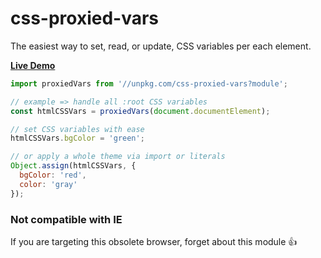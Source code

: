 # css-proxied-vars

The easiest way to set, read, or update, CSS variables per each element.

**[Live Demo](https://codepen.io/WebReflection/pen/GRNXrEK?editors=0010)**

```js
import proxiedVars from '//unpkg.com/css-proxied-vars?module';

// example => handle all :root CSS variables
const htmlCSSVars = proxiedVars(document.documentElement);

// set CSS variables with ease
htmlCSSVars.bgColor = 'green';

// or apply a whole theme via import or literals
Object.assign(htmlCSSVars, {
  bgColor: 'red',
  color: 'gray'
});
```

### Not compatible with IE

If you are targeting this obsolete browser, forget about this module 👍
